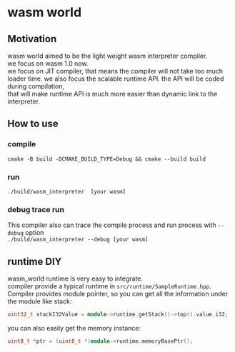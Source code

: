 # wasm world

## Motivation
wasm world aimed to be the light weight wasm interpreter compiler.  
we focus on wasm 1.0 now.  
we focus on JIT compiler, that means the compiler will not take too much loader time.
we also focus the scalable runtime API. the API will be coded during compilation,  
that will make runtime API is much more easier than dynamic link to the interpreter.  

## How to use
### compile
`cmake -B build -DCMAKE_BUILD_TYPE=Debug && cmake --build build`
### run
`./build/wasm_interpreter  [your wasm]`

### debug trace run
This compiler also can trace the compile process and run process with `--debug` option  
`./build/wasm_interpreter --debug [your wasm]`

## runtime DIY
wasm_world runtime is very easy to integrate.  
compiler provide a typical runtime in `src/runtime/SampleRuntime.hpp`.
Compiler provides module pointer, so you can get all the information under the module like stack:
```C++
uint32_t stackI32Value = module->runtime.getStack()->top().value.i32;
```

you can also easily get the memory instance:

```C++
uint8_t *ptr = (uint8_t *)module->runtime.memoryBasePtr();
```
